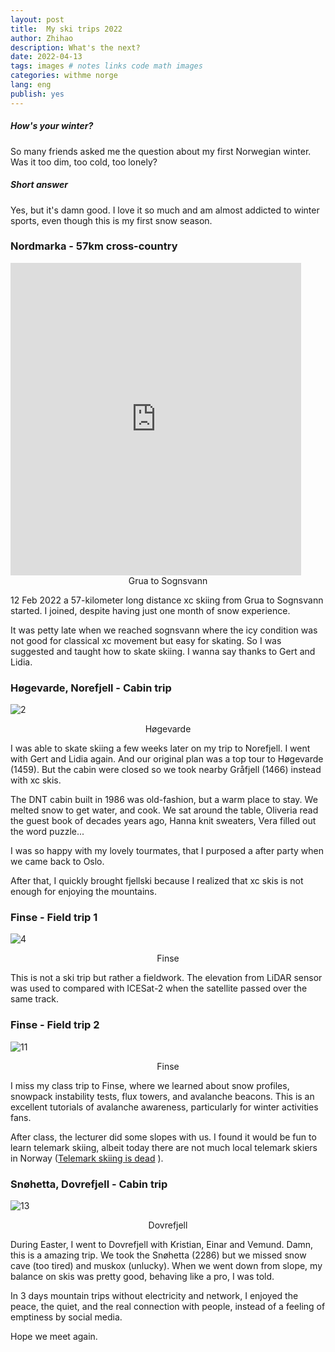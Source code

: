 ```yaml
---
layout: post
title:  My ski trips 2022
author: Zhihao
description: What's the next?
date: 2022-04-13
tags: images # notes links code math images
categories: withme norge
lang: eng
publish: yes
---
```


##### How's your winter?

So many friends asked me the question about my first Norwegian winter. Was it too dim, too cold, too lonely?

##### Short answer

Yes, but it's damn good. I love it so much and am almost addicted to winter sports, even though this is my first snow season.



### Nordmarka - 57km cross-country

<iframe src='https://connect.garmin.com/modern/activity/embed/8284575517' title='Lunner Cross Country Classic Skiing' width='465' height='500' frameborder='0'></iframe>

<center>Grua to Sognsvann </center>

12 Feb 2022 a 57-kilometer long distance xc skiing from Grua to Sognsvann started. I joined, despite having just one month of snow experience. 

It was petty late when we reached sognsvann where the icy condition was not good for classical xc movement but easy for skating. So I was suggested and taught how to skate skiing. I wanna say thanks to Gert and Lidia.

### Høgevarde, Norefjell - Cabin trip

![2](https://drscdn.500px.org/photo/1046875037/m%3D900/v2?sig=ae448281b42dea7c59595ac48e782b15d32c111f9958983ace2605de553d803b)

<center>Høgevarde </center>

I was able to skate skiing a few weeks later on my trip to Norefjell. I went with Gert and Lidia again. And our original plan was a top tour to Høgevarde (1459). But the cabin were closed so we took nearby Gråfjell (1466) instead with xc skis.

The DNT cabin built in 1986 was old-fashion, but a warm place to stay. We melted snow to get water, and cook. We sat around the table, Oliveria read the guest book of decades years ago, Hanna knit sweaters, Vera filled out the word puzzle...

I was so happy with my lovely tourmates, that I purposed a after party when we came back to Oslo.

After that, I quickly brought fjellski because I realized that xc skis is not enough for enjoying the mountains.

### Finse - Field trip 1

![4](https://drscdn.500px.org/photo/1046875107/m%3D900/v2?sig=919c366d3ee448b1151d25f548c24a9a9cbde956f80ab7652fea416cfa66dcac)

<center>Finse</center>

This is not a ski trip but rather a fieldwork. The elevation from LiDAR sensor was used to compared with ICESat-2 when the satellite passed over the same track.



### Finse - Field trip 2

![11](https://drscdn.500px.org/photo/1046875109/m%3D900/v2?sig=b3c63ca312b26a8b5e8ba1a8a46a1c55f9f09b2e02c4a1083610ce90082d401e)

<center>Finse</center>

I miss my class trip to Finse, where we learned about snow profiles, snowpack instability tests, flux towers, and avalanche beacons. This is an excellent tutorials of avalanche awareness, particularly for winter activities fans.

After class, the lecturer did some slopes with us. I found it would be fun to learn telemark skiing, albeit  today there are not much local telemark skiers in Norway ([Telemark skiing is dead](https://trewgear.com/blogs/happenings/why-i-stille-telly-the-art-of-telemark-skiing) ).



### Snøhetta, Dovrefjell  - Cabin trip

![13](https://drscdn.500px.org/photo/1046875160/m%3D900/v2?sig=1c994fa3ec23cf87a316b85aa69436503c4f606ccbd5c115f0f0a922a05f9798)

<center>Dovrefjell</center>

During Easter, I went to Dovrefjell with Kristian, Einar and Vemund. Damn, this is a amazing trip. We took the Snøhetta (2286) but we missed snow cave (too tired) and muskox (unlucky). When we went down from slope, my balance on skis was pretty good, behaving like a pro, I was told.

In 3 days mountain trips without electricity and network, I enjoyed the peace, the quiet, and the real connection with people, instead of a feeling of emptiness by social media. 

Hope we meet again.


